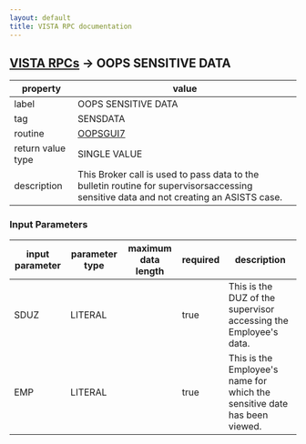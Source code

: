 ```yaml
---
layout: default
title: VISTA RPC documentation
---
```




## [VISTA RPCs](TableOfContent.md) &#8594; OOPS SENSITIVE DATA 

 property | value 
--- | --- 
 label | OOPS SENSITIVE DATA
 tag | SENSDATA
 routine | [OOPSGUI7](http://code.osehra.org/dox/Routine_OOPSGUI7_source.html)
 return value type | SINGLE VALUE
 description | This Broker call is used to pass data to the bulletin routine for supervisorsaccessing sensitive data and not creating an ASISTS case. 

### Input Parameters

| input parameter | parameter type | maximum data length | required | description | 
| --- | --- | --- | --- | --- | 
| SDUZ | LITERAL |  | true | This is the DUZ of the supervisor accessing the Employee's data. | 
| EMP | LITERAL |  | true | This is the Employee's name for which the sensitive date has been viewed. | 